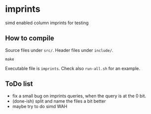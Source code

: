 # imprints
simd enabled column imprints for testing

## How to compile

Source files under `src/`. Header files under `include/`.

```
make
```

Executable file is `imprints`. Check also `run-all.sh` for an example.

## ToDo list

* fix a small bug on imprints queries, when the query is at the 0 bit.
* (done-ish) split and name the files a bit better
* maybe try to do simd WAH

